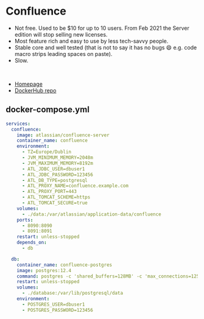 # Confluence

- Not free. Used to be $10 for up to 10 users. From Feb 2021 the Server edition will stop selling new licenses.
- Most feature rich and easy to use by less tech-savvy people.
- Stable core and well tested (that is not to say it has no bugs :smile: e.g. code macro strips leading spaces on paste).
- Slow.

<br>

- [Homepage](https://hub.docker.com/r/atlassian/confluence-server)
- [DockerHub repo](https://hub.docker.com/r/atlassian/confluence-server)


## docker-compose.yml
```yml
services:
  confluence:
    image: atlassian/confluence-server
    container_name: confluence
    environment:
      - TZ=Europe/Dublin
      - JVM_MINIMUM_MEMORY=2048m
      - JVM_MAXIMUM_MEMORY=8192m
      - ATL_JDBC_USER=dbuser1
      - ATL_JDBC_PASSWORD=123456
      - ATL_DB_TYPE=postgresql
      - ATL_PROXY_NAME=confluence.example.com
      - ATL_PROXY_PORT=443
      - ATL_TOMCAT_SCHEME=https
      - ATL_TOMCAT_SECURE=true
    volumes:
      - ./data:/var/atlassian/application-data/confluence
    ports:
      - 8090:8090
      - 8091:8091
    restart: unless-stopped
    depends_on:
      - db

  db:
    container_name: confluence-postgres
    image: postgres:12.4
    command: postgres -c 'shared_buffers=128MB' -c 'max_connections=125'
    restart: unless-stopped
    volumes:
      - ./database:/var/lib/postgresql/data
    environment:
      - POSTGRES_USER=dbuser1
      - POSTGRES_PASSWORD=123456
```
